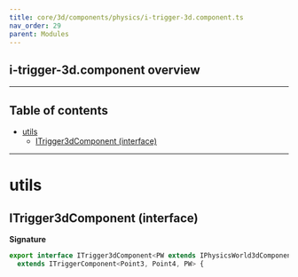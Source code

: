 ```yaml
---
title: core/3d/components/physics/i-trigger-3d.component.ts
nav_order: 29
parent: Modules
---
```


## i-trigger-3d.component overview

---

<h2 class="text-delta">Table of contents</h2>

- [utils](#utils)
  - [ITrigger3dComponent (interface)](#itrigger3dcomponent-interface)

---

# utils

## ITrigger3dComponent (interface)

**Signature**

```ts
export interface ITrigger3dComponent<PW extends IPhysicsWorld3dComponent = IPhysicsWorld3dComponent>
  extends ITriggerComponent<Point3, Point4, PW> {
```
